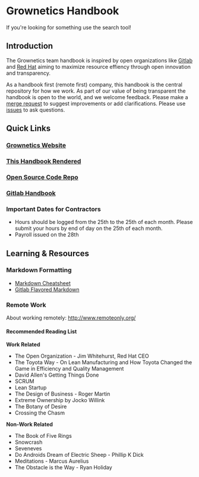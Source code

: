 # Grownetics Handbook

If you're looking for something use the search tool!

## Introduction
The Grownetics team handbook is inspired by open organizations like [Gitlab](gitlab.org) and [Red Hat](redhat.com) aiming to maximize resource effiency through open innovation and transparency. 

As a handbook first (remote first) company, this handbook is the central repository for how we work. As part of our value of being transparent the handbook is open to the world, and we welcome feedback. Please make a [merge request](https://gitlab.com/grownetics/grownetics/-/merge_requests) to suggest improvements or add clarifications. Please use [issues](https://gitlab.com/grownetics/grownetics/issues) to ask questions.


## Quick Links

### [Grownetics Website](https://grownetics.co)
### [This Handbook Rendered](https://docs.grownetics.co)
### [Open Source Code Repo](https://gitlab.com/grownetics)
### [Gitlab Handbook](https://about.gitlab.com/handbook/)

### Important Dates for Contractors
* Hours should be logged from the 25th to the 25th of each month. Please submit your hours by end of day on the 25th of each month.
* Payroll issued on the 28th

## Learning & Resources

### Markdown Formatting
+ [Markdown Cheatsheet](https://github.com/adam-p/markdown-here/wiki/Markdown-Cheatsheet)
+ [Gitlab Flavored Markdown](https://docs.gitlab.com/ee/user/markdown.html)

### Remote Work
About working remotely: http://www.remoteonly.org/ 

#### Recommended Reading List 

**Work Related**
+ The Open Organization - Jim Whitehurst, Red Hat CEO
+ The Toyota Way - On Lean Manufacturing and How Toyota Changed the Game in Efficiency and Quality Management
+ David Allen's Getting Things Done
+ SCRUM
+ Lean Startup
+ The Design of Business - Roger Martin
+ Extreme Ownership by Jocko Willink
+ The Botany of Desire
+ Crossing the Chasm

**Non-Work Related**
+ The Book of Five Rings
+ Snowcrash 
+ Seveneves
+ Do Androids Dream of Electric Sheep - Phillip K Dick
+ Meditations - Marcus Aurelius
+ The Obstacle is the Way - Ryan Holiday
